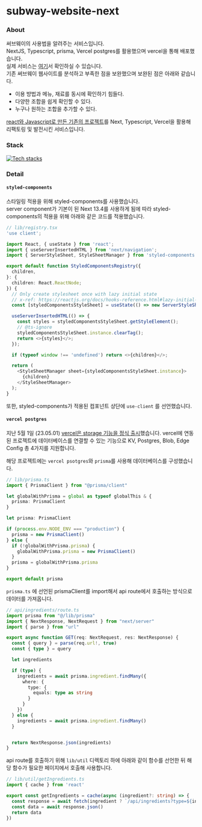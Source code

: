 # subway-website-next

### About
써브웨이의 사용법을 알려주는 서비스입니다.<br />
NextJS, Typescript, prisma, Vercel postgres를 활용했으며 vercel을 통해 배포했습니다.<br />
실제 서비스는 [여기](https://subway-website-next.vercel.app/)서 확인하실 수 있습니다.<br />
기존 써브웨이 웹사이트를 분석하고 부족한 점을 보완했으며 보완된 점은 아래와 같습니다.<br />

- 이용 방법과 메뉴, 재료를 동시에 확인하기 힘들다.
- 다양한 조합을 쉽게 확인할 수 있다.
- 누구나 원하는 조합을 추가할 수 있다.

[react와 Javascript로 만든 기존의 프로젝트](https://github.com/gouz7514/subway-website)를 Next, Typescript, Vercel을 활용해 리팩토링 및 발전시킨 서비스입니다.

### Stack
[![Tech stacks](https://skillicons.dev/icons?i=ts,nextjs,vercel,prisma)](https://skillicons.dev)

### Detail
#### `styled-components`
스타일링 적용을 위해 styled-components를 사용했습니다.<br />
server component가 기본이 된 Next 13.4를 사용하게 됨에 따라 styled-components의 적용을 위해 아래와 같은 코드를 적용했습니다.

```typescript
// lib/registry.tsx
'use client';

import React, { useState } from 'react';
import { useServerInsertedHTML } from 'next/navigation';
import { ServerStyleSheet, StyleSheetManager } from 'styled-components';

export default function StyledComponentsRegistry({
  children,
}: {
  children: React.ReactNode;
}) {
  // Only create stylesheet once with lazy initial state
  // x-ref: https://reactjs.org/docs/hooks-reference.html#lazy-initial-state
  const [styledComponentsStyleSheet] = useState(() => new ServerStyleSheet());

  useServerInsertedHTML(() => {
    const styles = styledComponentsStyleSheet.getStyleElement();
    // @ts-ignore
    styledComponentsStyleSheet.instance.clearTag();
    return <>{styles}</>;
  });

  if (typeof window !== 'undefined') return <>{children}</>;

  return (
    <StyleSheetManager sheet={styledComponentsStyleSheet.instance}>
      {children}
    </StyleSheetManager>
  );
}
```

또한, styled-components가 적용된 컴포넌트 상단에 `use-client` 를 선언했습니다.

#### `vercel postgres`
지난 5월 1일 (23.05.01) [vercel은 storage 기능을 정식 출시](https://vercel.com/blog/vercel-storage)했습니다. vercel에 연동된 프로젝트에 데이터베이스를 연결할 수 있는 기능으로 KV, Postgres, Blob, Edge Config 총 4가지를 지원합니다.

해당 프로젝트에는 `vercel psotgres`와 `prisma`를 사용해 데이터베이스를 구성했습니다.

```typescript
// lib/prisma.ts
import { PrismaClient } from "@prisma/client"

let globalWithPrisma = global as typeof globalThis & {
  prisma: PrismaClient
}

let prisma: PrismaClient

if (process.env.NODE_ENV === "production") {
  prisma = new PrismaClient()
} else {
  if (!globalWithPrisma.prisma) {
    globalWithPrisma.prisma = new PrismaClient()
  }
  prisma = globalWithPrisma.prisma
}

export default prisma
```

`prisma.ts` 에 선언된 prismaClient를 import해서 api route에서 호출하는 방식으로 데이터를 가져옵니다.

```typescript
// api/ingredients/route.ts
import prisma from "@/lib/prisma"
import { NextResponse, NextRequest } from "next/server"
import { parse } from "url"

export async function GET(req: NextRequest, res: NextResponse) {
  const { query } = parse(req.url!, true)
  const { type } = query

  let ingredients

  if (type) {
    ingredients = await prisma.ingredient.findMany({
      where: {
        type: {
          equals: type as string
        }
      }
    })
  } else {
    ingredients = await prisma.ingredient.findMany()
  }


  return NextResponse.json(ingredients)
}
```

api route를 호출하기 위해 `lib/util` 디렉토리 하에 아래와 같이 함수를 선언한 뒤 해당 함수가 필요한 페이지에서 호출해 사용합니다.
```typescript
// lib/util/getIngredients.ts
import { cache } from 'react'

export const getIngredients = cache(async (ingredient?: string) => {
  const response = await fetch(ingredient ? `/api/ingredients?type=${ingredient}` : `/api/ingredients`)
  const data = await response.json()
  return data
})
```